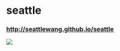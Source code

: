 # seattle
### http://seattlewang.github.io/seattle
![](https://github.com/SeattleWang/seattle/master/shexian.JPG) 
